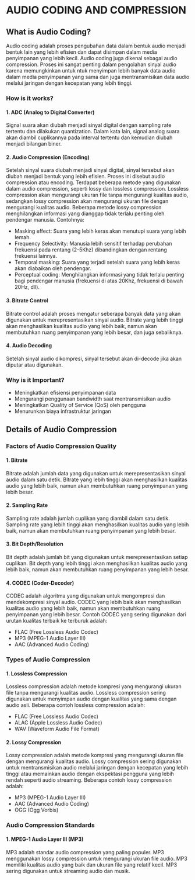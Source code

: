 # AUDIO CODING AND COMPRESSION

## What is Audio Coding?

Audio coding adalah proses pengubahan data dalam bentuk audio menjadi bentuk lain yang lebih efisien dan dapat disimpan dalam media penyimpanan yang lebih kecil. Audio coding juga dikenal sebagai audio compression. Proses ini sangat penting dalam pengolahan sinyal audio karena memungkinkan untuk ntuk menyimpan lebih banyak data audio dalam media penyimpanan yang sama dan juga mentransmisikan data audio melalui jaringan dengan kecepatan yang lebih tinggi.

### How is it works?

#### 1. ADC (Analog to Digital Converter)

Signal suara akan diubah menjadi sinyal digital dengan sampling rate tertentu dan dilakukan quantization. Dalam kata lain, signal analog suara akan diambil cuplikannya pada interval tertentu dan kemudian diubah menjadi bilangan biner.

#### 2. Audio Compression (Encoding)

Setelah sinyal suara diubah menjadi sinyal digital, sinyal tersebut akan diubah menjadi bentuk yang lebih efisien. Proses ini disebut audio compression atau encoding. Terdapat beberapa metode yang digunakan dalam audio compression, seperti lossy dan lossless compression. Lossless compression akan mengurangi ukuran file tanpa mengurangi kualitas audio, sedangkan lossy compression akan mengurangi ukuran file dengan mengurangi kualitas audio. Beberapa metode lossy compression menghilangkan informasi yang dianggap tidak terlalu penting oleh pendengar manusia. Contohnya:

- Masking effect: Suara yang lebih keras akan menutupi suara yang lebih lemah.
- Frequency Selectivity: Manusia lebih sensitif terhadap perubahan frekuensi pada rentang (2-5Khz) dibandingkan dengan rentang frekuensi lainnya.
- Temporal masking: Suara yang terjadi setelah suara yang lebih keras akan diabaikan oleh pendengar.
- Perceptual coding: Menghilangkan informasi yang tidak terlalu penting bagi pendengar manusia (frekuensi di atas 20Khz, frekuensi di bawah 20Hz, dll).

#### 3. Bitrate Control

Bitrate control adalah proses mengatur seberapa banyak data yang akan digunakan untuk merepresentasikan sinyal audio. Bitrate yang lebih tinggi akan menghasilkan kualitas audio yang lebih baik, namun akan membutuhkan ruang penyimpanan yang lebih besar, dan juga sebaliknya.

#### 4. Audio Decoding

Setelah sinyal audio dikompresi, sinyal tersebut akan di-decode jika akan diputar atau digunakan. 

### Why is it Important?

- Meningkatkan efisiensi penyimpanan data
- Mengurangi penggunaan bandwidth saat mentransmisikan audio
- Meningkatkan Quality of Service (QoS) oleh pengguna
- Menurunkan biaya infrastruktur jaringan

## Details of Audio Compression
 
### Factors of Audio Compression Quality

#### 1. Bitrate

Bitrate adalah jumlah data yang digunakan untuk merepresentasikan sinyal audio dalam satu detik. Bitrate yang lebih tinggi akan menghasilkan kualitas audio yang lebih baik, namun akan membutuhkan ruang penyimpanan yang lebih besar.

#### 2. Sampling Rate

Sampling rate adalah jumlah cuplikan yang diambil dalam satu detik. Sampling rate yang lebih tinggi akan menghasilkan kualitas audio yang lebih baik, namun akan membutuhkan ruang penyimpanan yang lebih besar.

#### 3. Bit Depth/Resolution

Bit depth adalah jumlah bit yang digunakan untuk merepresentasikan setiap cuplikan. Bit depth yang lebih tinggi akan menghasilkan kualitas audio yang lebih baik, namun akan membutuhkan ruang penyimpanan yang lebih besar.

#### 4. CODEC (Coder-Decoder)

CODEC adalah algoritma yang digunakan untuk mengompresi dan mendekompresi sinyal audio. CODEC yang lebih baik akan menghasilkan kualitas audio yang lebih baik, namun akan membutuhkan ruang penyimpanan yang lebih besar. Contoh CODEC yang sering digunakan dari urutan kualitas terbaik ke terburuk adalah:

- FLAC (Free Lossless Audio Codec)
- MP3 (MPEG-1 Audio Layer III)
- AAC (Advanced Audio Coding)

### Types of Audio Compression

#### 1. Lossless Compression

Lossless compression adalah metode kompresi yang mengurangi ukuran file tanpa mengurangi kualitas audio. Lossless compression sering digunakan untuk menyimpan audio dengan kualitas yang sama dengan audio asli.  Beberapa contoh lossless compression adalah:

- FLAC (Free Lossless Audio Codec)
- ALAC (Apple Lossless Audio Codec)
- WAV (Waveform Audio File Format)

#### 2. Lossy Compression

Lossy compression adalah metode kompresi yang mengurangi ukuran file dengan mengurangi kualitas audio. Lossy compression sering digunakan untuk mentransmisikan audio melalui jaringan dengan kecepatan yang lebih tinggi atau memainkan audio dengan ekspektasi pengguna yang lebih rendah seperti audio streaming. Beberapa contoh lossy compression adalah:

- MP3 (MPEG-1 Audio Layer III)
- AAC (Advanced Audio Coding)
- OGG (Ogg Vorbis)

### Audio Compression Standards

#### 1. MPEG-1 Audio Layer III (MP3)

MP3 adalah standar audio compression yang paling populer. MP3 menggunakan lossy compression untuk mengurangi ukuran file audio. MP3 memiliki kualitas audio yang baik dan ukuran file yang relatif kecil. MP3 sering digunakan untuk streaming audio dan musik.

